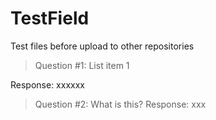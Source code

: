 # TestField
Test files before upload to other repositories


> Question #1: List item 1

Response: xxxxxx

> Question #2: What is this?
> Response: xxx
